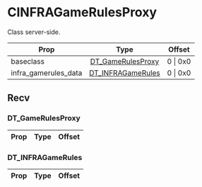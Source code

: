 # CINFRAGameRulesProxy
Class server-side.

|Prop|Type|Offset|
|---|:-:|:-:|
|baseclass|[DT_GameRulesProxy](#DT_GameRulesProxy)|0 \| 0x0|
|infra_gamerules_data|[DT_INFRAGameRules](#DT_INFRAGameRules)|0 \| 0x0|

## Recv

### DT_GameRulesProxy

|Prop|Type|Offset|
|---|:-:|:-:|

### DT_INFRAGameRules

|Prop|Type|Offset|
|---|:-:|:-:|
